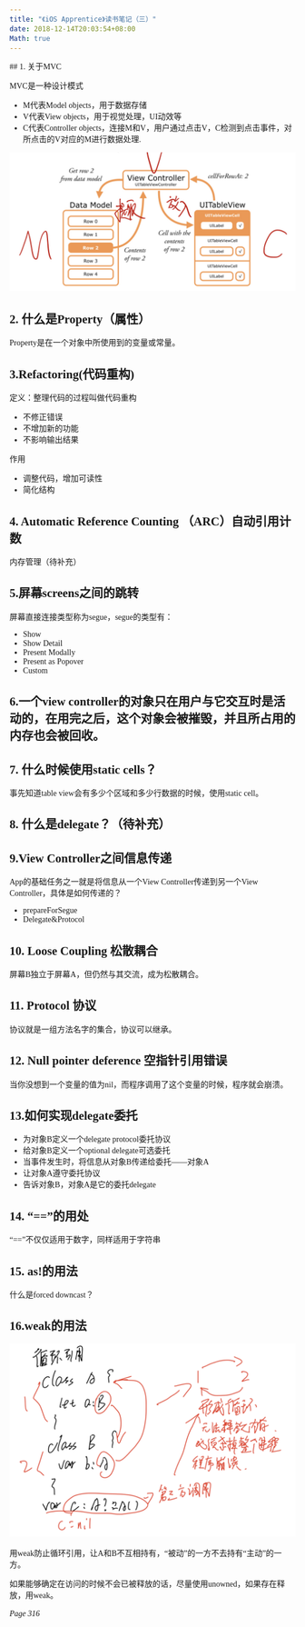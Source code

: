 ```yaml
---
title: "《iOS Apprentice》读书笔记（三）"
date: 2018-12-14T20:03:54+08:00
Math: true
---
```

<font face="PingFang SC">
## 1. 关于MVC

MVC是一种设计模式

* M代表Model objects，用于数据存储
* V代表View objects，用于视觉处理，UI动效等
* C代表Controller objects，连接M和V，用户通过点击V，C检测到点击事件，对所点击的V对应的M进行数据处理.

![](https://github.com/Blackcat1997/Blackcat1997.github.io/raw/master/%F0%9F%91%A8%E2%80%8D%F0%9F%92%BBdevs/3.png)

## 2. 什么是Property（属性）

Property是在一个对象中所使用到的变量或常量。

## 3.Refactoring(代码重构)

定义：整理代码的过程叫做代码重构

- 不修正错误
- 不增加新的功能
- 不影响输出结果

作用

- 调整代码，增加可读性
- 简化结构

## 4. Automatic Reference Counting （ARC）自动引用计数

内存管理（待补充）

## 5.屏幕screens之间的跳转

屏幕直接连接类型称为segue，segue的类型有：

- Show
- Show Detail
- Present Modally
- Present as Popover
- Custom

## 6.一个view controller的对象只在用户与它交互时是活动的，在用完之后，这个对象会被摧毁，并且所占用的内存也会被回收。

## 7. 什么时候使用static cells？

事先知道table view会有多少个区域和多少行数据的时候，使用static cell。

## 8. 什么是delegate？（待补充）

## 9.View Controller之间信息传递

App的基础任务之一就是将信息从一个View Controller传递到另一个View Controller，具体是如何传递的？

- prepareForSegue
- Delegate&Protocol

## 10. Loose Coupling 松散耦合

屏幕B独立于屏幕A，但仍然与其交流，成为松散耦合。

## 11. Protocol 协议

协议就是一组方法名字的集合，协议可以继承。

## 12. Null pointer deference 空指针引用错误

当你没想到一个变量的值为nil，而程序调用了这个变量的时候，程序就会崩溃。

## 13.如何实现delegate委托

- 为对象B定义一个delegate protocol委托协议
- 给对象B定义一个optional delegate可选委托
- 当事件发生时，将信息从对象B传递给委托——对象A
- 让对象A遵守委托协议
- 告诉对象B，对象A是它的委托delegate

## 14. “==”的用处

“==”不仅仅适用于数字，同样适用于字符串

## 15. as!的用法

什么是forced downcast？

## 16.weak的用法

![](https://github.com/Blackcat1997/Blackcat1997.github.io/raw/master/%F0%9F%91%A8%E2%80%8D%F0%9F%92%BBdevs/2.png)

用weak防止循环引用，让A和B不互相持有，“被动”的一方不去持有“主动”的一方。

如果能够确定在访问的时候不会已被释放的话，尽量使用unowned，如果存在释放，用weak。

*Page 316*
</font>